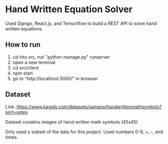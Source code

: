 # Hand Written Equation Solver
Used Django, React.js, and Tensorflow to build a REST API to solve hand written equations.

## How to run
1. cd into src, run "python manage.py" runserver
2. open a new terminal
3. cd src/client
4. npm start
5. go to "http://localhost:3000/" in browser

## Dataset 
Link: https://www.kaggle.com/datasets/xainano/handwrittenmathsymbols?sort=votes

Dataset conatins images of hand written math symbols (45x45)

Only used a subset of the data for this project. Used numbers 0-9, +, -, and times.

